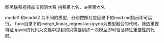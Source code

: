 图灵联邦视频点击预测大赛 初赛第七名，决赛第六名

model1 和model2 为不同的模型，分别按照对应目录下的read.md指示即可运行。
func目录下的merge_linear_regression.ipynb为模型融合的代码，筛选重要特征.ipynb的代码为文档中提到的只需要训练一次模型即可验证特征重要性的代码。
